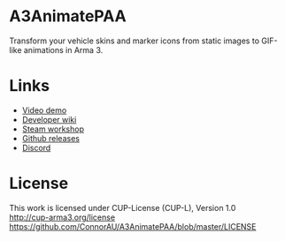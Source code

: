 # A3AnimatePAA
Transform your vehicle skins and marker icons from static images to GIF-like animations in Arma 3.

# Links
- [Video demo](https://www.youtube.com/watch?v=aNkuvgqeHVQ)
- [Developer wiki](https://github.com/ConnorAU/A3AnimatePAA/wiki)
- [Steam workshop](https://steamcommunity.com/sharedfiles/filedetails/?id=1634591219)
- [Github releases](https://github.com/ConnorAU/A3AnimatePAA/releases)
- [Discord](https://discord.gg/DMkxetD)

# License
This work is licensed under CUP-License (CUP-L), Version 1.0  
http://cup-arma3.org/license  
https://github.com/ConnorAU/A3AnimatePAA/blob/master/LICENSE
